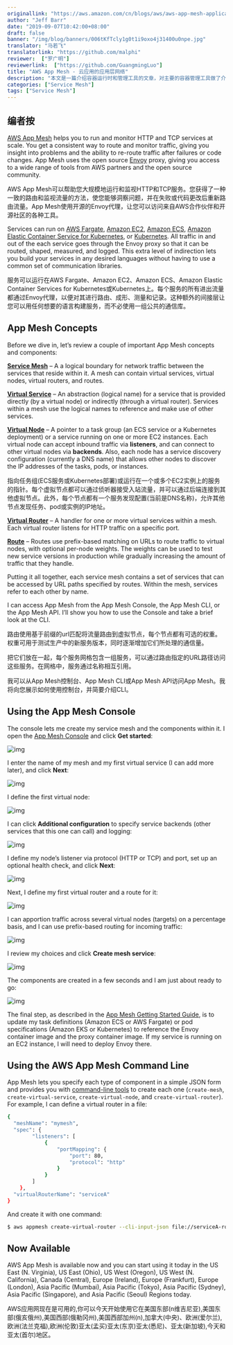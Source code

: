 ```yaml
---
originallink: "https://aws.amazon.com/cn/blogs/aws/aws-app-mesh-application-level-networking-for-cloud-applications/"
author: "Jeff Barr"
date: "2019-09-07T10:42:00+08:00"
draft: false
banner: "/img/blog/banners/006tKfTcly1g0t1i9oxo4j31400u0npe.jpg"
translator: "马若飞"
translatorlink: "https://github.com/malphi"
reviewer:  ["罗广明"]
reviewerlink:  ["https://github.com/GuangmingLuo"]
title: "AWS App Mesh - 云应用的应用层网络"
description: "本文是一篇介绍容器运行时和管理工具的文章，对主要的容器管理工具做了介绍"
categories: ["Service Mesh"]
tags: ["Service Mesh"]
---
```


## 编者按

[AWS App Mesh](https://aws.amazon.com/app-mesh/) helps you to run and monitor HTTP and TCP services at scale. You get a consistent way to route and monitor traffic, giving you insight into problems and the ability to re-route traffic after failures or code changes. App Mesh uses the open source [Envoy](https://www.envoyproxy.io/) proxy, giving you access to a wide range of tools from AWS partners and the open source community.

AWS App Mesh可以帮助您大规模地运行和监视HTTP和TCP服务。您获得了一种一致的路由和监视流量的方法，使您能够洞察问题，并在失败或代码更改后重新路由流量。App Mesh使用开源的Envoy代理，让您可以访问来自AWS合作伙伴和开源社区的各种工具。

Services can run on [AWS Fargate](https://aws.amazon.com/fargate/), [Amazon EC2](https://aws.amazon.com/ec2/), [Amazon ECS](https://aws.amazon.com/ecs/), [Amazon Elastic Container Service for Kubernetes](https://aws.amazon.com/eks/), or [Kubernetes](https://aws.amazon.com/kubernetes/). All traffic in and out of the each service goes through the Envoy proxy so that it can be routed, shaped, measured, and logged. This extra level of indirection lets you build your services in any desired languages without having to use a common set of communication libraries.

服务可以运行在AWS Fargate、Amazon EC2、Amazon ECS、Amazon Elastic Container Services for Kubernetes或Kubernetes上。每个服务的所有进出流量都通过Envoy代理，以便对其进行路由、成形、测量和记录。这种额外的间接层让您可以用任何想要的语言构建服务，而不必使用一组公共的通信库。

## App Mesh Concepts

Before we dive in, let’s review a couple of important App Mesh concepts and components:

[**Service Mesh**](https://docs.aws.amazon.com/app-mesh/latest/userguide/meshes.html) – A a logical boundary for network traffic between the services that reside within it. A mesh can contain virtual services, virtual nodes, virtual routers, and routes.

[**Virtual Service**](https://docs.aws.amazon.com/app-mesh/latest/userguide/virtual_services.html) – An abstraction (logical name) for a service that is provided directly (by a virtual node) or indirectly (through a virtual router). Services within a mesh use the logical names to reference and make use of other services.

[**Virtual Node**](https://docs.aws.amazon.com/app-mesh/latest/userguide/virtual_nodes.html) – A pointer to a task group (an ECS service or a Kubernetes deployment) or a service running on one or more EC2 instances. Each virtual node can accept inbound traffic via **listeners**, and can connect to other virtual nodes via **backends**. Also, each node has a service discovery configuration (currently a DNS name) that allows other nodes to discover the IP addresses of the tasks, pods, or instances.

指向任务组(ECS服务或Kubernetes部署)或运行在一个或多个EC2实例上的服务的指针。每个虚拟节点都可以通过侦听器接受入站流量，并可以通过后端连接到其他虚拟节点。此外，每个节点都有一个服务发现配置(当前是DNS名称)，允许其他节点发现任务、pod或实例的IP地址。

[**Virtual Router**](https://docs.aws.amazon.com/app-mesh/latest/userguide/virtual_routers.html) – A handler for one or more virtual services within a mesh. Each virtual router listens for HTTP traffic on a specific port.

[**Route**](https://docs.aws.amazon.com/app-mesh/latest/userguide/routes.html) – Routes use prefix-based matching on URLs to route traffic to virtual nodes, with optional per-node weights. The weights can be used to test new service versions in production while gradually increasing the amount of traffic that they handle.

Putting it all together, each service mesh contains a set of services that can be accessed by URL paths specified by routes. Within the mesh, services refer to each other by name.

I can access App Mesh from the App Mesh Console, the App Mesh CLI, or the App Mesh API. I’ll show you how to use the Console and take a brief look at the CLI.

路由使用基于前缀的url匹配将流量路由到虚拟节点，每个节点都有可选的权重。权重可用于测试生产中的新服务版本，同时逐渐增加它们所处理的通信量。

把它们放在一起，每个服务网格包含一组服务，可以通过路由指定的URL路径访问这些服务。在网格中，服务通过名称相互引用。

我可以从App Mesh控制台、App Mesh CLI或App Mesh API访问App Mesh。我将向您展示如何使用控制台，并简要介绍CLI。

## Using the App Mesh Console

The console lets me create my service mesh and the components within it. I open the [App Mesh Console](https://console.aws.amazon.com/appmesh/landing-page) and click **Get started**:

![img](https://media.amazonwebservices.com/blog/2019/am_console_1.png)

I enter the name of my mesh and my first virtual service (I can add more later), and click **Next**:

![img](https://media.amazonwebservices.com/blog/2019/am_step1_2.png)

I define the first virtual node:

![img](https://media.amazonwebservices.com/blog/2019/am_step2_1.png)

I can click **Additional configuration** to specify service backends (other services that this one can call) and logging:

![img](https://media.amazonwebservices.com/blog/2019/am_step2_p2_2.png)

I define my node’s listener via protocol (HTTP or TCP) and port, set up an optional health check, and click **Next**:

![img](https://media.amazonwebservices.com/blog/2019/am_step2_p3_1.png)

Next, I define my first virtual router and a route for it:

![img](https://media.amazonwebservices.com/blog/2019/am_step3_p1_1.png)

I can apportion traffic across several virtual nodes (targets) on a percentage basis, and I can use prefix-based routing for incoming traffic:

![img](https://media.amazonwebservices.com/blog/2019/am_step3_p2_1.png)

I review my choices and click **Create mesh service**:

![img](https://media.amazonwebservices.com/blog/2019/am_review_1.png)

The components are created in a few seconds and I am just about ready to go:

![img](https://media.amazonwebservices.com/blog/2019/am_ready_1.png)

The final step, as described in the [App Mesh Getting Started Guide](https://docs.aws.amazon.com/app-mesh/latest/userguide/getting_started.html), is to update my task definitions (Amazon ECS or AWS Fargate) or pod specifications (Amazon EKS or Kubernetes) to reference the Envoy container image and the proxy container image. If my service is running on an EC2 instance, I will need to deploy Envoy there.

## Using the AWS App Mesh Command Line

App Mesh lets you specify each type of component in a simple JSON form and provides you with [command-line tools](https://docs.aws.amazon.com/cli/latest/reference/appmesh/) to create each one (`create-mesh`, `create-virtual-service`, `create-virtual-node`, and `create-virtual-router`). For example, I can define a virtual router in a file:

```bash
{
  "meshName": "mymesh",
  "spec": {
        "listeners": [
            {
                "portMapping": {
                    "port": 80,
                    "protocol": "http"
                }
            }
        ]
    },
  "virtualRouterName": "serviceA"
}
```

And create it with one command:

```bash
$ aws appmesh create-virtual-router --cli-input-json file://serviceA-router.json
```

## Now Available

AWS App Mesh is available now and you can start using it today in the US East (N. Virginia), US East (Ohio), US West (Oregon), US West (N. California), Canada (Central), Europe (Ireland), Europe (Frankfurt), Europe (London), Asia Pacific (Mumbai), Asia Pacific (Tokyo), Asia Pacific (Sydney), Asia Pacific (Singapore), and Asia Pacific (Seoul) Regions today.

AWS应用网现在是可用的,你可以今天开始使用它在美国东部(n维吉尼亚),美国东部(俄亥俄州),美国西部(俄勒冈州),美国西部加州(n),加拿大(中央)、欧洲(爱尔兰),欧洲(法兰克福),欧洲(伦敦)亚太(孟买)亚太(东京)亚太(悉尼)、亚太(新加坡),今天和亚太(首尔)地区。